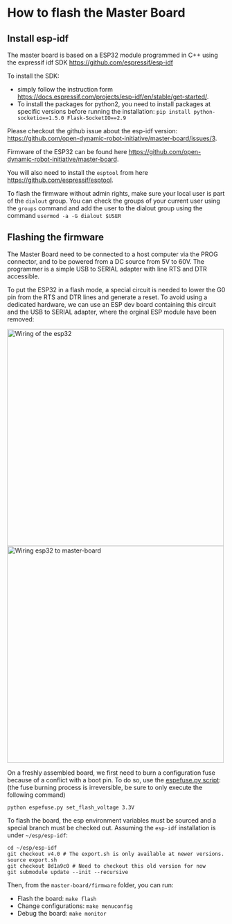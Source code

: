 # How to flash the Master Board

Install esp-idf
--------
The master board is based on a ESP32 module programmed in C++ using the expressif idf SDK https://github.com/espressif/esp-idf

To install the SDK:
* simply follow the instruction form https://docs.espressif.com/projects/esp-idf/en/stable/get-started/.
* To install the packages for python2, you need to install packages at specific versions before running the installation: `pip install python-socketio==1.5.0 Flask-SocketIO==2.9`

Please checkout the github issue about the esp-idf version: https://github.com/open-dynamic-robot-initiative/master-board/issues/3.

Firmware of the ESP32 can be found here https://github.com/open-dynamic-robot-initiative/master-board.

You will also need to install the `esptool` from here https://github.com/espressif/esptool.

To flash the firmware without admin rights, make sure your local user is part of the `dialout` group. You can check the groups of your current user using the `groups` command and add the user to the dialout group using the command `usermod -a -G dialout $USER`

Flashing the firmware
--------

The Master Board need to be connected to a host computer via the PROG connector, and to be powered from a DC source from 5V to 60V. The programmer is a simple USB to SERIAL adapter with line RTS and DTR accessible.

To put the ESP32 in a flash mode, a special circuit is needed to lower the G0 pin from the RTS and DTR lines and generate a reset. To avoid using a dedicated hardware, we can use an ESP dev board containing this circuit and the USB to SERIAL adapter, where the orginal ESP module have been removed:

<img alt="Wiring of the esp32" src="../images/master_board_esp32_prog_wire.jpg" width="500px">

<img alt="Wiring esp32 to master-board" src="../images/master_board_esp32_prog_2.jpg" width="500px">


On a freshly assembled board, we first need to burn a configuration fuse  because of a conflict with a boot pin. To do so, use the [espefuse.py script](https://github.com/espressif/esptool): (the fuse burning process is irreversible, be sure to only execute the following command)

`python espefuse.py set_flash_voltage 3.3V`

To flash the board, the esp environment variables must be sourced and a special branch must be checked out. Assuming the `esp-idf` installation is under `~/esp/esp-idf`:

```
cd ~/esp/esp-idf
git checkout v4.0 # The export.sh is only available at newer versions.
source export.sh
git checkout 8d1a9c0 # Need to checkout this old version for now
git submodule update --init --recursive
```

Then, from the `master-board/firmware` folder, you can run:

* Flash the board: `make flash`
* Change configurations: `make menuconfig`
* Debug the board: `make monitor`
